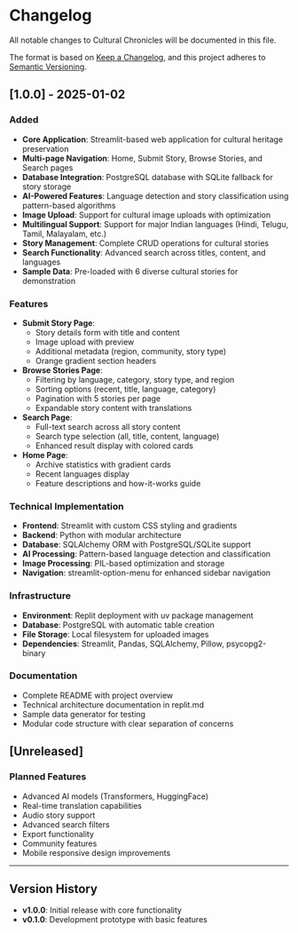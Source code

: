 # Changelog

All notable changes to Cultural Chronicles will be documented in this file.

The format is based on [Keep a Changelog](https://keepachangelog.com/en/1.0.0/),
and this project adheres to [Semantic Versioning](https://semver.org/spec/v2.0.0.html).

## [1.0.0] - 2025-01-02

### Added
- **Core Application**: Streamlit-based web application for cultural heritage preservation
- **Multi-page Navigation**: Home, Submit Story, Browse Stories, and Search pages
- **Database Integration**: PostgreSQL database with SQLite fallback for story storage
- **AI-Powered Features**: Language detection and story classification using pattern-based algorithms
- **Image Upload**: Support for cultural image uploads with optimization
- **Multilingual Support**: Support for major Indian languages (Hindi, Telugu, Tamil, Malayalam, etc.)
- **Story Management**: Complete CRUD operations for cultural stories
- **Search Functionality**: Advanced search across titles, content, and languages
- **Sample Data**: Pre-loaded with 6 diverse cultural stories for demonstration

### Features
- **Submit Story Page**: 
  - Story details form with title and content
  - Image upload with preview
  - Additional metadata (region, community, story type)
  - Orange gradient section headers
- **Browse Stories Page**:
  - Filtering by language, category, story type, and region
  - Sorting options (recent, title, language, category)
  - Pagination with 5 stories per page
  - Expandable story content with translations
- **Search Page**:
  - Full-text search across all story content
  - Search type selection (all, title, content, language)
  - Enhanced result display with colored cards
- **Home Page**:
  - Archive statistics with gradient cards
  - Recent languages display
  - Feature descriptions and how-it-works guide

### Technical Implementation
- **Frontend**: Streamlit with custom CSS styling and gradients
- **Backend**: Python with modular architecture
- **Database**: SQLAlchemy ORM with PostgreSQL/SQLite support
- **AI Processing**: Pattern-based language detection and classification
- **Image Processing**: PIL-based optimization and storage
- **Navigation**: streamlit-option-menu for enhanced sidebar navigation

### Infrastructure
- **Environment**: Replit deployment with uv package management
- **Database**: PostgreSQL with automatic table creation
- **File Storage**: Local filesystem for uploaded images
- **Dependencies**: Streamlit, Pandas, SQLAlchemy, Pillow, psycopg2-binary

### Documentation
- Complete README with project overview
- Technical architecture documentation in replit.md
- Sample data generator for testing
- Modular code structure with clear separation of concerns

## [Unreleased]

### Planned Features
- Advanced AI models (Transformers, HuggingFace)
- Real-time translation capabilities
- Audio story support
- Advanced search filters
- Export functionality
- Community features
- Mobile responsive design improvements

---

## Version History

- **v1.0.0**: Initial release with core functionality
- **v0.1.0**: Development prototype with basic features